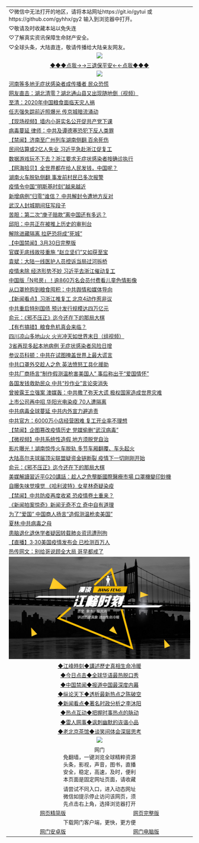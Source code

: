  <table>
<tr>
<td colspan="2" align=left>
♡微信中无法打开的地区，请将本站网址https://git.io/gytui 或 https://github.com/gyhhx/gy2 输入到浏览器中打开。 
 </td>
</tr>
 <tr>
 <td colspan="2" align=left>
♡敬请及时收藏本站以免失连
  <tr>
<td colspan="2" align=left>
♡了解真实资讯保障生命财产安全。
 </td>
   <tr>
<td colspan="2" align=left>
♡全球头条，大陆直连，敬请传播给大陆亲友网友。
 </td>
</tr>

</td>
 </tr>
  <tr>
    <td colspan="2" align=center><img src="https://github.com/gyhhx/image-upload/blob/master/3t%20(1).jpg"></td>
 </tr>
 <tr><td colspan="2" align="center"><a href="https://xfine.casa/oo.aspx?name=ogQuit&key=exgxucyqmkwgvwch&from=gy">◆◆◆点我→→三退保平安←←点我◆◆◆</a></td></tr>
  <tr>
    <td colspan="2" align=center><img src="https://cdn.jsdelivr.net/gh/gyoupiodf/im1/%E7%BD%91%E9%97%A8%E6%96%B0%E9%97%BB1.jpg"></td>
 </tr>

<tr><td colspan="2" align="left"><a href="https://xfine.casa/oo.aspx?name=c1150594&key=exgxucyqmkwgvwch&from=gy">河南等多地无症状感染者成传播者 民众恐慌</a></td></tr>
<tr><td colspan="2" align="left"><a href="https://xfine.casa/oo.aspx?name=c1150674&key=exgxucyqmkwgvwch&from=gy">网友直击：湖北清零？湖北通山县又出现随地倒（视频）</a></td></tr>
<tr><td colspan="2" align="left"><a href="https://xfine.casa/oo.aspx?name=c1150667&key=exgxucyqmkwgvwch&from=gy">至清：2020年中国粮食面临天灾人祸</a></td></tr>
<tr><td colspan="2" align="left"><a href="https://xfine.casa/oo.aspx?name=c1150691&key=exgxucyqmkwgvwch&from=gy">任志强失踪前近照爆光 传京城暗流涌动</a></td></tr>
<tr><td colspan="2" align="left"><a href="https://xfine.casa/oo.aspx?name=c1150646&key=exgxucyqmkwgvwch&from=gy">【现场视频】墙内小哥实名公开促共产党下课</a></td></tr>
<tr><td colspan="2" align="left"><a href="https://xfine.casa/oo.aspx?name=c1150595&key=exgxucyqmkwgvwch&from=gy">病毒蔓延 律师：中共及谭德塞恐犯下反人类罪</a></td></tr>
<tr><td colspan="2" align="left"><a href="https://xfine.casa/oo.aspx?name=c1150673&key=exgxucyqmkwgvwch&from=gy">【禁闻】济南至广州列车湖南侧翻 百余死伤</a></td></tr>
<tr><td colspan="2" align="left"><a href="https://xfine.casa/oo.aspx?name=c1150675&key=exgxucyqmkwgvwch&from=gy">民间估算或2亿人失业 习近平急赴浙江促复工</a></td></tr>
<tr><td colspan="2" align="left"><a href="https://xfine.casa/oo.aspx?name=c1150677&key=exgxucyqmkwgvwch&from=gy">数据游戏玩不下去？浙江要求无症状感染者按确诊执行</a></td></tr>
<tr><td colspan="2" align="left"><a href="https://xfine.casa/oo.aspx?name=c1150672&key=exgxucyqmkwgvwch&from=gy">【网海拾贝】全世界都在给人民发钱，中国呢？</a></td></tr>
<tr><td colspan="2" align="left"><a href="https://xfine.casa/oo.aspx?name=c1150644&key=exgxucyqmkwgvwch&from=gy">湖南火车脱轨侧翻 事发前村民已多次报警</a></td></tr>
<tr><td colspan="2" align="left"><a href="https://xfine.casa/oo.aspx?name=c1150693&key=exgxucyqmkwgvwch&from=gy">疫情令中国“明斯基时刻”越来越近</a></td></tr>
<tr><td colspan="2" align="left"><a href="https://xfine.casa/oo.aspx?name=c1150670&key=exgxucyqmkwgvwch&from=gy">新增病例“归零”谁信？ 中共解封令遭地方反对</a></td></tr>
<tr><td colspan="2" align="left"><a href="https://xfine.casa/oo.aspx?name=c1150685&key=exgxucyqmkwgvwch&from=gy">武汉人封城期间狂写段子</a></td></tr>
<tr><td colspan="2" align="left"><a href="https://xfine.casa/oo.aspx?name=c1150628&key=exgxucyqmkwgvwch&from=gy">苦胆：第二次“庚子赔款”离中国还有多远？</a></td></tr>
<tr><td colspan="2" align="left"><a href="https://xfine.casa/oo.aspx?name=c1150624&key=exgxucyqmkwgvwch&from=gy">邱阳：中共正在被推上历史的审判台</a></td></tr>
<tr><td colspan="2" align="left"><a href="https://xfine.casa/oo.aspx?name=c1150682&key=exgxucyqmkwgvwch&from=gy">解除进藏隔离 拉萨恐将成“死城”</a></td></tr>
<tr><td colspan="2" align="left"><a href="https://xfine.casa/oo.aspx?name=c1150692&key=exgxucyqmkwgvwch&from=gy">【中国禁闻】3月30日完整版</a></td></tr>
<tr><td colspan="2" align="left"><a href="https://xfine.casa/oo.aspx?name=c1150643&key=exgxucyqmkwgvwch&from=gy">官媒无底线故技重施 “赵立坚们”又如获至宝</a></td></tr>
<tr><td colspan="2" align="left"><a href="https://xfine.casa/oo.aspx?name=c1150671&key=exgxucyqmkwgvwch&from=gy">袁斌：大陆一线医护人员控诉当局过河拆桥</a></td></tr>
<tr><td colspan="2" align="left"><a href="https://xfine.casa/oo.aspx?name=c1150614&key=exgxucyqmkwgvwch&from=gy">疫情未除 经济形势不妙 习近平去浙江催动复工</a></td></tr>
<tr><td colspan="2" align="left"><a href="https://xfine.casa/oo.aspx?name=c1150630&key=exgxucyqmkwgvwch&from=gy">中国版「N号房」！逾860万名会员付费看儿童色情影像</a></td></tr>
<tr><td colspan="2" align="left"><a href="https://xfine.casa/oo.aspx?name=c1150658&key=exgxucyqmkwgvwch&from=gy">从口罩抢购到粮食囤积：中共舆情和媒体导向</a></td></tr>
<tr><td colspan="2" align="left"><a href="https://xfine.casa/oo.aspx?name=c1150619&key=exgxucyqmkwgvwch&from=gy">【新闻看点】习浙江推复工 北京4动作惹非议</a></td></tr>
<tr><td colspan="2" align="left"><a href="https://xfine.casa/oo.aspx?name=c1150687&key=exgxucyqmkwgvwch&from=gy">中共重启特别国债 预计发行规模达四万亿元</a></td></tr>
<tr><td colspan="2" align="left"><a href="https://xfine.casa/oo.aspx?name=c1150597&key=exgxucyqmkwgvwch&from=gy">俞元：《邪不压正》迄今还在下的那局大棋</a></td></tr>
<tr><td colspan="2" align="left"><a href="https://xfine.casa/oo.aspx?name=c1150606&key=exgxucyqmkwgvwch&from=gy">【有冇搞错】粮食危机真会来临？</a></td></tr>
<tr><td colspan="2" align="left"><a href="https://xfine.casa/oo.aspx?name=c1150626&key=exgxucyqmkwgvwch&from=gy">四川凉山多地山火 火光冲天如世界末日（组视频）</a></td></tr>
<tr><td colspan="2" align="left"><a href="https://xfine.casa/oo.aspx?name=c1150598&key=exgxucyqmkwgvwch&from=gy">3省再现多起本地病例 无症状感染者风险日增</a></td></tr>
<tr><td colspan="2" align="left"><a href="https://xfine.casa/oo.aspx?name=c1150607&key=exgxucyqmkwgvwch&from=gy">参议员科顿：中共在试图掩盖世界上最大谎言</a></td></tr>
<tr><td colspan="2" align="left"><a href="https://xfine.casa/oo.aspx?name=c1150683&key=exgxucyqmkwgvwch&from=gy">中共口罩外交趁人之危 英法愤怒工具化援助</a></td></tr>
<tr><td colspan="2" align="left"><a href="https://xfine.casa/oo.aspx?name=c1150681&key=exgxucyqmkwgvwch&from=gy">中共厂商扬言“制作假测温枪害美国人” 事后称出于“爱国情怀”</a></td></tr>
<tr><td colspan="2" align="left"><a href="https://xfine.casa/oo.aspx?name=c1150690&key=exgxucyqmkwgvwch&from=gy">各国发钱救助民众 中共“抄作业”言论突消失</a></td></tr>
<tr><td colspan="2" align="left"><a href="https://xfine.casa/oo.aspx?name=c1150631&key=exgxucyqmkwgvwch&from=gy">曾披露王立强案 澳媒轰：中共撒了弥天大谎 极权国家造成世界灾难</a></td></tr>
<tr><td colspan="2" align="left"><a href="https://xfine.casa/oo.aspx?name=c1150637&key=exgxucyqmkwgvwch&from=gy">上市公司再中招 华阳光电染疫 70人遭隔离</a></td></tr>
<tr><td colspan="2" align="left"><a href="https://xfine.casa/oo.aspx?name=c1150662&key=exgxucyqmkwgvwch&from=gy">中共病毒全球蔓延 中共内外宣力避追责</a></td></tr>
<tr><td colspan="2" align="left"><a href="https://xfine.casa/oo.aspx?name=c1150663&key=exgxucyqmkwgvwch&from=gy">中共官方：6000万小店经营困难 复工开业率不理想</a></td></tr>
<tr><td colspan="2" align="left"><a href="https://xfine.casa/oo.aspx?name=c1150647&key=exgxucyqmkwgvwch&from=gy">【禁闻】企图篡改疫情历史 党媒偷删“武汉病毒”</a></td></tr>
<tr><td colspan="2" align="left"><a href="https://xfine.casa/oo.aspx?name=c1150694&key=exgxucyqmkwgvwch&from=gy">【微视频】中共系统性造假 地方须脱党自治</a></td></tr>
<tr><td colspan="2" align="left"><a href="https://xfine.casa/oo.aspx?name=c1150636&key=exgxucyqmkwgvwch&from=gy">影片曝光！湖南惊传火车脱轨 多节车厢翻覆、车头起火</a></td></tr>
<tr><td colspan="2" align="left"><a href="https://xfine.casa/oo.aspx?name=c1150686&key=exgxucyqmkwgvwch&from=gy">大陆高尔夫球届顶尖联盟疑资金链断裂 疫情下一切刚刚开始</a></td></tr>
<tr><td colspan="2" align="left"><a href="https://xfine.casa/oo.aspx?name=c1150639&key=exgxucyqmkwgvwch&from=gy">俞元：《邪不压正》迄今还在下的那局大棋</a></td></tr>
<tr><td colspan="2" align="left"><a href="https://xfine.casa/oo.aspx?name=c1150676&key=exgxucyqmkwgvwch&from=gy">美媒解讀習近平G20講話：趁人之危壟斷國際醫療市場 口罩機變印鈔機</a></td></tr>
<tr><td colspan="2" align="left"><a href="https://xfine.casa/oo.aspx?name=c1150669&key=exgxucyqmkwgvwch&from=gy">自曝失味觉嗅觉 《哈利波特》女星林奇疑染疫</a></td></tr>
<tr><td colspan="2" align="left"><a href="https://xfine.casa/oo.aspx?name=c1150696&key=exgxucyqmkwgvwch&from=gy">【禁闻】中共防疫再度收紧 恐疫情卷土重来？</a></td></tr>
<tr><td colspan="2" align="left"><a href="https://xfine.casa/oo.aspx?name=c1150622&key=exgxucyqmkwgvwch&from=gy">《新闻拍案惊奇》新闻无奇不立 奇中自有道理</a></td></tr>
<tr><td colspan="2" align="left"><a href="https://xfine.casa/oo.aspx?name=c1150625&key=exgxucyqmkwgvwch&from=gy">为了“爱国” 中国商人扬言“造假测温枪卖美国”</a></td></tr>
<tr><td colspan="2" align="left"><a href="https://xfine.casa/oo.aspx?name=c1150608&key=exgxucyqmkwgvwch&from=gy">夏林:中共病毒之母</a></td></tr>
<tr><td colspan="2" align="left"><a href="https://xfine.casa/oo.aspx?name=c1150680&key=exgxucyqmkwgvwch&from=gy">患脑退化退休学者疑因转载肺炎资讯遭刑拘</a></td></tr>
<tr><td colspan="2" align="left"><a href="https://xfine.casa/oo.aspx?name=c1150668&key=exgxucyqmkwgvwch&from=gy">【直播】3·30美国疫情发布会 已检测百万人</a></td></tr>
<tr><td colspan="2" align="left"><a href="https://xfine.casa/oo.aspx?name=c1150666&key=exgxucyqmkwgvwch&from=gy">热传网文：别给哥说顾全大局 哥早都戒了</a></td></tr>

 <tr>
   <td colspan="2" align=center><img src="https://github.com/gyoupiodf/im1/blob/master/jf-1.jpg"></td>
  </tr>
   <tr>
   <td colspan="2" align=center> 
<a href="https://xfine.casa/oo.aspx?name=c922850&key=exgxucyqmkwgvwch&from=gy&tag=9877">◆江峰時刻◆講述歷史真相生命冷暖</a><br/>
    </td>
  </tr>
   <tr>
   <td colspan="2" align=center> 
<a href="https://xfine.casa/oo.aspx?name=c816850&key=exgxucyqmkwgvwch&from=gy&tag=9877">◆今日点击◆全球华语最热脱口秀</a><br/>
    </td>
  </tr>
  <tr>
  <td colspan="2" align=center>
<a href="https://xfine.casa/oo.aspx?name=c816860&key=exgxucyqmkwgvwch&from=gy&tag=99733110">◆中国禁闻◆报道中国最深度内幕</a><br/>
   </tr>
  <tr>
     <td colspan="2" align=center>
<a href="https://xfine.casa/oo.aspx?name=c816855&key=exgxucyqmkwgvwch&from=gy&tag=997110">◆纵论天下◆透析最新热点之陈破空</a><br/>
   </tr>
   <tr>
      <td colspan="2" align=center>
<a href="https://xfine.casa/oo.aspx?name=c838308&key=exgxucyqmkwgvwch&from=gy&tag=9973110">◆新闻看点◆著名时政分析之李沐阳</a><br/>
   </tr>
   <tr>
     <td colspan="2" align=center>
<a href="https://xfine.casa/oo.aspx?name=c816852&key=exgxucyqmkwgvwch&from=gy&tag=9733110">◆热点互动◆把握时事热点的脉动</a><br/>
   </tr>
   <tr>
      <td colspan="2" align=center>
<a href="https://xfine.casa/oo.aspx?name=c816694&key=exgxucyqmkwgvwch&from=gy&tag=93310">◆雷人网事◆讽刺幽默的诙谐小品</a><br/>
   </tr>
   <tr>
    <td colspan="2" align=center>
<a href="https://xfine.casa/oo.aspx?name=c816650&key=exgxucyqmkwgvwch&from=gy&tag=9973110">◆老北京茶馆◆谈笑间体会深层思考</a><br/>
   </tr>
 <tr>
    <td colspan="2" align="center"><img src="https://gitlab.com/ogate2/up/raw/master/_/oGate65.jpg"/></td>
  </tr>
  <tr>
    <td colspan="2" align="center">网门<br/>免翻墙，一键浏览全球精粹资源<br/>头条，影视，声音，图书，直播<br/>安全，稳定，高速，及时，便利<br/>本页面是固定网址页面，请收藏</td>
  <tr>
  <tr>
    <td colspan="2" align="center">请尝试不同入口，进入动态网址<br/>微信如提示停止访问该网页，须<br/>先点击右上角，选择浏览器打开</td>
  <tr>  
  <tr>
    <td align="center"><a href="https://gitcdn.xyz/repo/otiny/up/master/show002.htm">网页精简版</a></td>
    <td align="center"><a href="https://gitcdn.xyz/repo/otiny/up/master/show001.htm">网页完整版</a></td>
  </tr>
  <tr>
    <td colspan="2" align="center">下载网门客户端，更快，更方便</td>
  <tr>
  <tr>
    <td align="center"><a href="https://raw.githubusercontent.com/opipe/up/master/oGatea.apk">网门安卓版</a></td>
    <td align="center"><a href="https://raw.githubusercontent.com/opipe/up/master/oGate.zip">网门电脑版</a></td>
  </tr>
</table>

